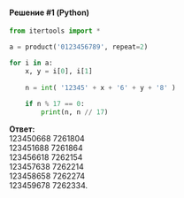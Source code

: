 #### Решение #1 (Python)
```python
from itertools import *

a = product('0123456789', repeat=2)

for i in a:
    x, y = i[0], i[1]
    
    n = int( '12345' + x + '6' + y + '8' )
    
    if n % 17 == 0:
        print(n, n // 17)
```

**Ответ:**<br>
123450668 7261804<br>
123451688 7261864<br>
123456618 7262154<br>
123457638 7262214<br>
123458658 7262274<br>
123459678 7262334.

